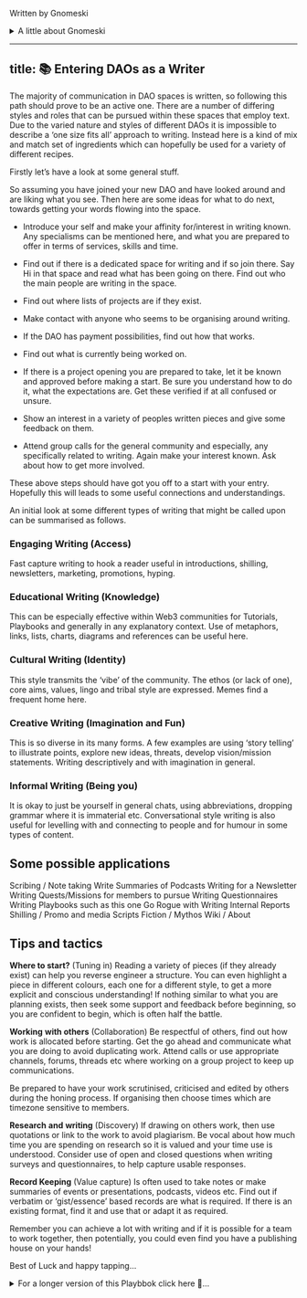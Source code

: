  Written by Gnomeski
<details>
<summary>A little about Gnomeski </summary>
<br />

A curious non-native to Web3 currently exploring Metagame.
I work with text and some graphical elements with an emphasis on Social and Pcychological aspects of this DAO space. 
Former long term off gridder/Boat Gypsy (Capitalism survivor), trained Medical Herbalist and diverse manual trades worker (Gardening, Landscaping, Stonework, Boat Renovator, Structural Repairs on historic buildings, Construction Carpentry) 
I aim to bring awareness from Psychodynamic Group work, Ritual self-dev work, Personal Psychotherapy journey and Alt approaches to personal freedom. 
I love to promote responsible Anarchic co-operation, humour, honesty, diversity, majik and integrity.

</details>
<p></p>

---
title: 📚 Entering DAOs as a Writer
---
  

The majority of communication in DAO spaces is written, so following this path should prove to be an active one. There are a number of differing styles and roles that can be pursued within these spaces that employ text. Due to the varied nature and styles of different DAOs it is impossible to describe a ‘one size fits all’ approach to writing. Instead here is a kind of mix and match set of ingredients which can hopefully be used for a variety of different recipes. 

  

Firstly let’s have a look at some general stuff.

  

So assuming you have joined your new DAO and have looked around and are liking what you see. Then here are some ideas for what to do next, towards getting your words flowing into the space.

  

-   Introduce your self and make your affinity for/interest in writing known. Any specialisms can be mentioned here, and what you are prepared to offer in terms of services, skills and time.
    
-   Find out if there is a dedicated space for writing and if so join there. Say Hi in that space and read what has been going on there. Find out who the main people are writing in the space.
    
-   Find out where lists of projects are if they exist.
    
-   Make contact with anyone who seems to be organising around writing.
    
-   If the DAO has payment possibilities, find out how that works.
    
-   Find out what is currently being worked on.
    
-   If there is a project opening you are prepared to take, let it be known and approved before making a start. Be sure you understand how to do it, what the expectations are. Get these verified if at all confused or unsure.
    
-   Show an interest in a variety of peoples written pieces and give some feedback on them.
    
-   Attend group calls for the general community and especially, any specifically related to writing. Again make your interest known. Ask about how to get more involved.
    

  

These above steps should have got you off to a start with your entry. Hopefully this will leads to some useful connections and understandings.

  

An initial look at some different types of writing that might be called upon can be summarised as follows.  
  

### Engaging Writing (Access)
Fast capture writing to hook a reader useful in introductions, shilling, newsletters, marketing, promotions, hyping.  

### Educational Writing (Knowledge) 
This can be especially effective within Web3 communities for Tutorials, Playbooks and generally in any explanatory context. Use of metaphors, links, lists, charts, diagrams and references can be useful here.

### Cultural Writing (Identity) 
This style transmits the ‘vibe’ of the community. The ethos (or lack of one), core aims, values, lingo and tribal style are expressed. Memes find a frequent home here.

  

### Creative Writing (Imagination and Fun) 
This is so diverse in its many forms. A few examples are using ‘story telling’ to illustrate points, explore new ideas, threats, develop vision/mission statements. Writing descriptively and with imagination in general.

 
### Informal Writing (Being you) 
It is okay to just be yourself in general chats, using abbreviations, dropping grammar where it is immaterial etc. Conversational style writing is also useful for levelling with and connecting to people and for humour in some types of content.

  

## Some possible applications

  

Scribing / Note taking
Write Summaries of Podcasts
Writing for a Newsletter
Writing Quests/Missions for members to pursue
Writing Questionnaires
Writing Playbooks such as this one
Go Rogue with Writing
Internal Reports
Shilling / Promo and media Scripts
Fiction / Mythos
Wiki / About

  

## Tips and tactics

  

**Where to start?** (Tuning in) Reading a variety of pieces (if they already exist) can help you reverse engineer a structure. You can even highlight a piece in different colours, each one for a different style, to get a more explicit and conscious understanding! If nothing similar to what you are planning exists, then seek some support and feedback before beginning, so you are confident to begin, which is often half the battle.

  

**Working** **with others** (Collaboration) Be respectful of others, find out how work is allocated before starting. Get the go ahead and communicate what you are doing to avoid duplicating work. Attend calls or use appropriate channels, forums, threads etc where working on a group project to keep up communications.

Be prepared to have your work scrutinised, criticised and edited by others during the honing process. If organising then choose times which are timezone sensitive to members.

  

**Research** **and** **writing** (Discovery) If drawing on others work, then use quotations or link to the work to avoid plagiarism. Be vocal about how much time you are spending on research so it is valued and your time use is understood. Consider use of open and closed questions when writing surveys and questionnaires, to help capture usable responses.

  

**Record Keeping** (Value capture) Is often used to take notes or make summaries of events or presentations, podcasts, videos etc. Find out if verbatim or ‘gist/essence’ based records are what is required. If there is an existing format, find it and use that or adapt it as required.

  

Remember you can achieve a lot with writing and if it is possible for a team to work together, then potentially, you could even find you have a publishing house on your hands!

  

Best of Luck and happy tapping...

<details>
<summary>For a longer version of this Playbbok click here 👀...</summary>
<br />


  
![](https://lh3.googleusercontent.com/kjM6ubVa95ga390-RxhuX-YijQr8vNnjjDhIlWu0OCBitW5eZv8RiuochUTaAv6izsr1CKFFA-noPdlFYokYKFtyzj53SGOhT1w9V7VcVABLlU6PRrCAFOxoBB_UyYHLRAkixU9h0pvK3KowCg)**

# 📝 Entering DAOs as a Writer

  

The majority of communication in DAO spaces is written, so following this path should prove to be an active one. There are a number of differing styles and roles that can be pursued within these spaces that employ text. Due to the varied nature and styles of different DAOs it is impossible to describe a ‘one size fits all’ approach to writing. Instead here is a kind of mix and match set of ingredients which can hopefully be used for a variety of different recipes. These ingredients are here presented as a list of styles and possible uses/recipes are also presented as examples.

  

Firstly let’s have a look at some general stuff.

  

So assuming you have joined your new DAO and have looked around and are liking what you see. Then here are some ideas for what to do next, towards getting your words flowing into the space.

  

-   Introduce yourself and make your affinity for/interest in writing known. Any specialisms can be mentioned here, and what you are prepared to offer in terms of services, skills and time.
    
-   Find out if there is a dedicated space for writing and if so join there. Say Hi in that space and read what has been going on there. Find out who the main people are writing in the space.
    
-   Find out where lists of projects are if they exist.
    
-   Make contact with anyone who seems to be organising around writing.
    
-   If the DAO has payment possibilities, find out how that works.
    
-   Find out what is currently being worked on.
    
-   If there is a project opening you are prepared to take, let it be known and approved before making a start. Be sure you understand how to do it, what the expectations are. Get these verified if at all confused or unsure.
    
-   Show an interest in a variety of peoples' written pieces and give some feedback on them.
    
-   Attend group calls for the general community and especially any specifically related to writing. Again make your interest known. Ask about how to get more involved.
    

  

These above steps should have got you off to a start with your entry. Hopefully this will lead to some useful connections and understanding.

  

An initial look at some different types of writing that might be called upon can be summarised as follows.  
  

**Ingredients List**

- Engaging writing (Access)
- Educational writing (Knowledge)
- Cultural writing (Identity)
- Creative writing (Imagination and Fun)
- Informal writing (Being you)
- Cooking Instructions
- Working with others (Collaboration)
- Research and writing (Discovery)
- Record Keeping (Value capture)

  
  
  
  
![](https://lh4.googleusercontent.com/byD2M0bg3_sHTTv64ieSWhtkXNhiGrUEgvZ9StMBRwtzeZblGIrjtJCBgjzCreRUBjY30b_2I_HArMe5E1d8UmBVYKROI_PpzfxDUAnRsBR0dE9M3rxDKnIUcljEwJjodvG4sGl4vE_hq-ly3w)  
  
  

## Some Useful Ingredients

  

**Engaging writing** is often used as a form of ‘fast capture’ of attention on the internet and in the media. It usually follows the K.I.S.S (keep it simple stupid!) method for effective direct communications. This is in line with the often frantic speed of people’s brains and eyes as they search the web for what they seek. This searching often means people are scanning a lot. Their eyes are skipping across text, especially upon first encounter. These scanners seek to see how relevant written information is to their intent at the time and do so as quickly as possible. For this reason it is often the case that this writing follows the rule of the inverted triangle.

  
  
![](https://lh3.googleusercontent.com/57s-yFi8mENUDK_NUtetKBcFTVAIVdw9tpBIq33E_AyIs5i05dpjGLzM0XVtZqppTdZrkbf2pYRk4Aa47VY50i9jrVOdT-WrxegzoHLZYxGUlpYoG3exzP2f9-6GHySSnMYuV44C7EVoQrat1w)

This means that the main essential points we want communicated should be front loaded in our article. These being scanned and hopefully found to be relevant can help to hook a reader. A speedy hook is the name of the game here. Then they may settle in for a more in depth read and we can get to some of the finer points as we move down our page/s.

  
![](https://lh5.googleusercontent.com/YVsdyZzWpIXFIJddWpniCjNZTXokKxEZmAqdjG4UkI8NXKkrtW_iW33Iv4kpiBUXza4HSGmu62U5_aV_Uuy4tNkLJURgJvUVLAj8S1lZgI-QStYQ-t_OcHLfhN2_CPKUfsjIV1RuZ6l8LPeNjA)

This style can be likened to the use of keywords for search engine optimisation in websites. The difference here is we are not seeking to attract the Google bots to rank us asap. Instead here we seek to rank highly in the search engine that is a reader’s mind.

  

This style often used for Marketing and promotions is especially useful when shilling and for news aimed at the public. In general this is also useful for introductions to a number of pieces where we seek to facilitate a smooth and swift approach to our chosen subject matter. Our words in this style bring people from point to point with minimal effort.

  

The words become almost invisible as they provide a path of least resistance. This is not a time for being verbose, using slang or generally drawing any attention to the written word, or the persona of the writer. The subject’s immediacy and relevance are what is paramount to convey with this strategy of fast capture.

  

Hype is a spin off of the pursuit of fast capture and typically involves exaggerated enthusiasm and/or claims. While this can work initially, it must be understood that when this tactic is seen through, it will put people off and may leave them with a bad taste in their mouth. To avoid people later feeling like they have had a rug pulled out from under them, this ingredient should be used sparingly.

  
  
  
  
  

**Educational writing** is as for engaged writing in some senses with some additional elements. These elements may vary depending on the nature of the content. We may add more cultural writing elements in a socially educational piece, or follow a slightly more academic style if delivering more technical content for example. The similarity to engaging writing relates to wanting our writing to be stimulating.![](https://lh5.googleusercontent.com/mf13jMFjfwhaCCDyLxaNuPXQMBfOfXQv0olQQyCqduaP7q28_QG_t7t19GFvZG3DqX_SC8aDuCKxcRRNXzlZv5mKgbpn8f8aRVdEJdrXUR_tqtuutl5B8934LXvuCTqvz6nQhVzsddNZ3wof4w)

  

This kind of writing aims to be as simple, accessible and direct as possible, while conferring knowledge and can be especially effective within Web3 communities for Tutorials, Playbooks and generally in any explanatory context.

  

The use of questions in educational writing can be useful in a number of ways. We can ask questions and then go on to answer them, as is often the format seen in FAQ sections of websites. In FAQs this is often done in a specific question to answer, list format. Alternatively the questions may form a major premise in our introductions, which the article then goes on to address with answers. We may explore a subject for educational and thought provoking reasons and actually conclude with questions that seek to fuel the curiosity and intellect of a reader.

  

A common device in educational writing is the use of metaphor to help leverage the existing understanding of a reader. This can be very useful if our metaphor is similar enough to what we intend to explain. In each case we aim to transfer the meaning of the metaphor into the language of our own subject matter. This device is often used to establish a basic framework of understanding which we can then refine and detail as necessary. A number of metaphors may be used in sequence in this way to additionally assist deepening of understanding. It tastes a bit like chicken..

  

An educational writer may be more inclined to use lists. These lists should be created where possible with a rational and coherent structure.

  

An example of such a situation is a cooking recipe where a list may begin with the medium i.e. oils, butter, ghee that are to be cooked in.

Followed by vegetables and/or meats listed in the order in which they get added and followed by additives such as tins of tomatoes and finally spices.

Another approach is to list based on weights and volumes from greatest to smallest.

  

Some other examples of ordered listing are alphabetical, chronological or priority based structures. Similarly rational approaches should be used for tables, diagrams, illustrations and charts, particularly where they may be referenced more than once in a document.

  

The use of links in this kind of document presents a few possibilities and those are optional and mandatory links.

  

With optional links our writing flow should continue as if the link has not been clicked and read. These can be used where we are simply backing up, or elaborating on something we have mentioned. It provides an opportunity for someone to deepen an insight into a specific thing, to find proof of a statement, or to introduce a connected subject that may also be of interest.

  

Mandatory links need to be read in order to fully understand the discussed matter. In this case we should attempt to create a shift in our writing after the link to make this more evident, or openly state the importance of the linked content.

  

References can be used after an article, especially if it is potentially contentious to some people, or a new concept. Where these are used then the closer to the source of data the references lead, the more powerful they are likely to be.

  

Academic writing has conventions and formatting requirements which can be very discipline specific. These are considered specialisms that would generally not be expected of someone new to / untrained in a subject. Although of course anything is possible if someone is sufficiently motivated to do a lot of research.

  
  
![](https://lh6.googleusercontent.com/ns8KkfbCPlhwy46KS87JggpMcU-t9n5z01gh0I3txpEXhorAh-qYiSh98ltYgT0Dy5XvTXHk3igIDcuFaYa6dU-87wUDHUGL8jRku9rP8YpSnZHa0--LzHYZneYctp4WL7M_cDycdmidGEBPRQ)  

**Cultural Writing** is specific to the flavour and character of a community. Some communities may be quite formal and mainstream, even corporate seeming with high standards of preferred etiquette. Alternatively a DAO may enjoy a raucous, spicy and rowdy approach that includes profuse swearing, NSFW content and radical self expression for example. In any case the acceptability of a piece written for a community will always to some extent rely on the ability to write in a way that expresses it’s chosen approach.

  

These cultural styles act as filters to varying degrees, attracting aligned people and repelling those who are not. They also act as an ongoing sense of identity and can reinforce group bonding. Here jargon, slang and the DAO’s preferred ‘lingo’ can be freely used and celebrated when writing internal communications intended for the DAO itself. This lingo may be useful for outward facing communications as well, where the DAO seeks to express it’s flavour as a cultural transmission.

  

This cultural transmission in some cases may even be of greater importance than the full literal understanding by the public of every word they are reading! In such cases the DAO may be attractive to those who like the allure of a close knit / tribal or sub-cultural group. Here there is a sense of mysterious/artistic expression or uniqueness. People being attracted on this basis do so on the implied understanding that they will learn more as they go along.

  

In many cases both cultural and literal communications can be achieved (if desired) by saying the same thing in differing ways, one full of colour and another as clarification.

  

Moral and ethical positions are important things to be aware of. For example certain terms may be considered offensive to certain groups and not others. Further to this, is the collective mission statement a DAO may be formed under. This should explicitly or implicitly inform the flavour of language that is used, to varying degrees depending upon context.

  

Socially directed pieces will likely be expected to express some, or all, of the core values quite openly at some point for example. While a tutorial about using a piece of software would not require such an element. To some extent the acquisition of a cultural understanding as a writer, as for anyone, will be a matter of time spent involved. A broad sense of general values should be evident early on, such as assertive professionalism or laid back friendliness.

  

By learning the trademarks of other styles of writing being covered in this guide, it is hoped, will aid in helping to identify how cultural writing is woven into a particular DAO’s existing content that you read. The more clearly this can be seen and understood, the better it can be used in a sympathetic and powerful way in your writing. In any case, the amount of flavour being used and considered appropriate, is just as important as the actual flavour itself.

  
![](https://lh3.googleusercontent.com/D6CD_hfhKVtzGljmlHcdqRFuRck1vvZ7E__4QLhVovUFePMXW4CEDrx2mcU5cgFIGklLRV8JIj_eDRi5tXbsK4_H85BufWbncwfP2r6IiyXx_gV9_0cZ70YSo2TZzAHrsS6r8nhbIOH8jRaS4w)

**Creative writing** consists of the whole diverse world of artistic expression with text. The many forms this can take should be evident to any writer. Within DAO spaces, it may be that creative writing is called for at times and to varying degrees. An imaginative element may be required within a variety of pieces. Sometimes the introduction of a new idea, say, might be accompanied by a story that illustrates an important theme.

  

Parables and tales are useful devices that can describe a subjective process or situation. This parallels the use of metaphors in an educational document about something objective. In fact the two can merge and overlap in interesting ways, depending on subject matter. Engaging the imagination of a reader is pretty much always a useful thing to do. For this reason a creative element could appear in almost any kind of writing.

  

The very nature of DAOs, includes their intended lack of hierarchical structures (generally speaking) as they encourage and empower us to be autonomous and yet collaborative, as associations of free agents. So unlike in the usual formal workplace structures of the ‘real world’, every person’s imagination is potentially of greater value and may have more impact as a result.

  

Descriptive writing is certainly a powerful way to convey feelings. Instead of simply directly saying I felt X, Y or Z when blah blah happened, we can elaborate on an experienced moment, making it feel vivid, personal and unique. This sharing of human experience is often a lot easier to relate to, showing nuance and complexity and increasing understanding by others, who may in turn share their thoughts and experiences. In essence this is one of the purposes of storytelling circles and is an ancient practice that still continues worldwide today.

  

Myths throughout time have been used to transmit important messages. Some people today view such things as primitive, unenlightened and naive. There is however no denying the power a story can have to engage the mind. It stands to reason after tens of thousands of years of oral tradition, that this is something that can stir us as deeply as a campfire does, often more. There is nothing naive about the human imagination, that is the source of so many visions and inventions. The development of new technology comes from being able to visualise something that does not currently exist after all. Like all muscles, this faculty needs to be exercised too.

  

Another use of imaginative writing is to explore possible future scenarios, that may be good, bad, funny or whatever. In this way we project various possibilities into the unknown. Creating our ideal futures and anticipating possible obstacles and threats, can help inform us what actions are best taken now.

  

If we are lucky enough to be asked to, or if we just feel like sharing out of our own generosity of expression, there are so many ways we can share creatively. From writing myths, stories, anecdotes, prose, poetry, songs or whatever, there is a lot of scope to celebrate, elaborate, decorate and illustrate with words.

  

Really, it is not possible to cover all the potential uses of creative expression that may be relevant to DAOs with them all being so diverse. All I can do here is point out a few examples and restate that this is still a very relevant component of community and communication, which can reach us on unconscious levels as well as inspire us consciously. The degree to which this view is shared, will vary from DAO to DAO.

  
![](https://lh6.googleusercontent.com/zVfo6Ef8PpNgo6XX_jjPfHVuzCyW3VzlEscNI7r_LlsirPHztpyXAOYpiDP5HH23eIiOZ89yaj47aPook1JRkoVLmeS2FJoBtyfo9dmPTv0XMqOB3u3YBXM0269cyUb_3b_1-HHR7qOfdTWtLA)

**Informal Writing** includes all the usual writings we do just communicating about anything such as with text messages or on busy forum threads. As many communities are basically built largely around text exchanges, this means to some extent, we are our words. In addition to this, informal style relates to having a conversational vibe to writing as part of an actual piece.

  

Being conversational and chatty with writing can warm people to your work, if used in the right context. Writing in the first person, being reflective, asking rhetorical questions, sharing insights, experiences, feelings and anecdotes can definitely set a relaxed tone, helping to lower inhibitions.

  

This might be useful to help the reader lower their guards around a tricky subject where trust is needed. It might be used as part of the background to sharing some philosophical thought. It might be the general approach for something comical or satirical. This style of writing can unnerve some people who are not so sure about your intimacy in which case they may react by actually becoming more guarded and even suspicious of you. So the degree to which this is used will vary a lot between target readerships and desired outcomes. Potentially the applications are wide ranging.

  

As a writer it can for some be a bit of an obsession to always be correcting every minor typo we make. Our interpersonal informal communications can be a place to do this and practise things we are weak on. Personally I like to generally not be so bound by the analytical mind in this area. I want to be me, as I am at the time to a greater degree. Basically being so ‘up-tight’ with our wording even when ‘off duty’ is optional. I mean it may depend on the space you have chosen to be involved in, as to how informal most people are. I suggest that as a liberating exercise we spend a day a week where we do not correct any typos or small grammatical errors. Use slang or text speak if you fancy and generally let things just naturally be.

  

As long as ‘wot u rite’ is understandable, it is not actually always important to others that we be so correct. This of course may not appeal to everyone. Personally I have found it relaxing and I can come across as my genuine, less than perfect, ‘sofa-self’ this way.. Just a thought. Some may see this as lazy. Whatever feels most like being yourself is good. The ‘do easy’ approach, where possible, can free up attention and energy for more important tasks. This is where what looks like laziness to some, can actually be efficient.

  

For the majority of spaces it is a good idea to practise non violent communication. Vernacular Prime where all tenses of the verb ‘to be’ including am, are, is, etc, are removed from the language, is a good fall back system to be aware of, should you ever find yourself in ‘troll country’, or a heated debate/argument. This tool can help you to watch how you are coming across while emotionally charged.

  

**Some possible applications** 

  

- Scribing / Note taking
- Write Summaries of Podcasts
- Writing for a Newsletter
- Writing Quests/Project Plans
- Writing Questionnaires
- Writing Playbooks such as this one
- Go Rogue with Writing
- Internal Reports
- Shilling / Promo Scripts
- Fiction / Mythos
- Wiki / About

  
  
![](https://lh6.googleusercontent.com/-wVJIvrVS-4iLXnibf3Hnlrf8ZiJQG_lyOjr6hDFMFRpa3thC3152t2DIHEGcTbVVUpYpC3N_CAMSyfoIdk0hXyKhBHRSIBFvwparOavtjV0A3REalcwzC66o_ccMfDuJDYGd2flgEb31mcatA)

## Cooking Instructions

  

Working together is a possibility and a benefit of being part of a community. This may be a new idea for you and you may prefer to work alone still. A couple basic benefits of connecting with others is for feedback and helping each other with editing/proofreading. We can all be a bit blind to our own writing and fresh eyes can really help a lot for this reason.

  

Sometimes if we are writing on behalf of a group it may be required that our work is put up for feedback and adjustment. This might involve uploading a document on Google docs, or equivalent platform, and dropping a link for others to either comment or edit the work. It can be difficult to see our work chopped up. Cherished bits being dissected, removed or changed, can feel quite violating. Especially seeing changes happen which you disagree with. Not everyone is up for this. The thing that is tough with this is relinquishing a sense of ownership. This is the spirit of collaboration however and so we must to a degree ‘get over ourselves’.

  
![](https://lh3.googleusercontent.com/3gPbm5v7IhEC3w9stMwFM356WSw-icuqaxX__Acc1jaSi4qZqDVRK5twAT4Me6rQHTNo2uBtMGqtfTlGAZxDXlk0HjeGebjon0MxQQPgic5Kpcy3YaHahcUKM9PprpH9iwc1JX165GknQkhb7w)

An issue with granting broad editing permissions is someone may come and change something irreversibly (have a back up) and actually make the piece worse as a result. A hatchet job. For this reason it is best to stick to commenter permissions, (unless you have developed a lot of trust in someone, which takes time) so that you can discuss or fend off certain suggestions. Some proposed changes may need to be put out for wider feedback if there is a persistent sticking point. Again, this is a good reason why it is useful to have some others who are interested in writing at the ready, to discuss things with. A micro vote might even be useful.

  

There are certain etiquettes that communicate respect and should be observed. If you are editing someone's work and you decide it best to make some sweeping changes, then discuss it with them first. If there are individuals running a writing collective in a DAO, then it is good to discuss work plans with them and/or post in a relevant thread about writing projects. There are a few reasons for this.

  

-   So two or more people do not work on the same piece without awareness that it is already a work in progress. This of course is likely to waste time and effort and may generate tension, or hopefully just laughter and the exchange of Homer Simpson memes.
    

  

-   So that you may be pointed to work that is of a higher priority and so considered more valuable at the time.
    

  

-   Cherry picking of prized projects without being willing to do more basic/grounded, or even boring work, can cause alienation of your peers.
    

  

-   Sometimes in a group access to the most fun projects may come after demonstration of commitment and ability on other stuff.
    

  

It is also possible that a large piece of work may be cut up into sections or chapters. In this case we need to be aware of the expected writing style, the favoured tense and other such essentials like the scope of that section, it’s length etc. Where certain words are freely interchangeable with others in someone's work, try to avoid stubborn pedanticism.

  

If you find yourself organising a group project, be sure people are happy and understand what is desired from them. Try to avoid cluttering up a project with too many people, or by having unclear parameters, where work may overlap. Too many cooks spoil the broth!

  

Group working, whether loose or close, is best tied together by online meetings. These are group calls you can organise, or find organised by other writers involved in a project, guild, or other kind of initiative. They might be voice only or video conference types of call. These calls can be great ways to communicate all sorts of things and support each other and seek consensus. Messaging by text is also good. If there is not a designated area/forum where a group’s projects can be discussed, then suggest one is created for the purpose, or set one up.

  

If you feel you are experiencing levels of communication that impede your concentration on the actual doing of the work, then consider using, silent, do not disturb, or other settings that allow your focus to be steady and in an uninterrupted flow for periods.

  

Generally wherever collaboration is occurring communication will play an important role. So if you are in a group workflow and there is little communication, then reach out. Consider asking for, or organising, a group call and invite everyone involved or interested to it. Be sure to try and fit this into a time slot that overlaps favourably with as many members’ timezones and availability as possible.

  
![](https://lh4.googleusercontent.com/Aalj6XpsdXGXXVAs5e09yuNAhagEQ29ok8o0Ol9PiUnl9nOQ3yLmnSxgFqL7DAOhcmvspNPp0IsgVUPtyPAiGhHZly2OCci5ZQlNflO4-HwQzZtKyrXwVB1FU-7s2udDltIwDNlO3uHlWXUPRw)

Research and writing often go hand in hand. It is rare to just know everything about all the things we put down in words. So we want to go and learn, verify our facts or statements, or find supporting viewpoints that may give us new insights we can share or reflect on.

  

Of course research is one thing and plagiarism something else entirely. If we are going to copy someone else's work we should present it as an annotated quotation or link to it. Otherwise our words should be our own. The internet is full of copy-cat websites that all have identical text. Not only is this a sign of laziness and theft, but it also makes ‘your’ article less likely to be read. I mean it has probably already been read elsewhere, like possibly in the place where the originator first posted it! :P

  

Some famous professional writers employ researchers to go and find out all kinds of things while they write away. What was the main reason for the control of the Syphilis epidemic in the early 20th century? Has Area 51 ever been completely opened up to the public and free press to explore, and if so what are the details? This could be mimicked with a large project that lots of people wanted to be involved in.

  

Some pieces of work involve a hell of a lot of research and it may take even more time than the actual writing. Readers do not necessarily comprehend the work involved when reading the finished piece. For this reason, if you have a payment system linked to people's approval ratings of your contributions and efforts, you may want to post about your research separately from the final written product. This can increase your chances of being valued appropriately for all your work.

  

As stated in the Educational Writing section, references could be used to direct readers to follow up with reading into sources.

  

Writing itself can be used for research purposes in the form of questionnaires or surveys. In structuring these it helps to consider what sort of data you want. How will it be used? If you want to have very clear and distinct categories to arise from your questions, then closed questions and multiple choice formats suit this well.

  

Closed questions are structured in a way that limits the answers down to a small number of possible responses, which are short in nature, such as yes, no, maybe, other.. Multiple choice questions work this same way but with a slightly more specific format. These questions lead to data that is most easily used statistically.

  

Open questions are those that can lead to a wide variety of answers. These answers may be of unbound length or confined to a certain word count. We see these commonly when being set an essay to write. Philosophical questions can be some of the most open ended questions possible for example, and give rise at times to debates which last for centuries! Open questions are best when trying to promote sharing of ideas and opinions, for broad types of brainstorming, for exploring unknown areas of thought and opinion and many other pursuits of expansive and varied feedback. These are most likely to make people chatty and answers can also be surprising.  
  

Can we write about things which are new to us by doing our research thoroughly?  
DYOR (Do Your Own Research) – Write Article – Get Article verified for required edits by someone who is native to the subject.. complete edits and publish!

  
![](https://lh6.googleusercontent.com/bpe4ya9InXp1dEIPbe2EIuhLlRFnLEwuh5x-qxKDw8axD4CzaWDX5Qw5iCunJYMLE5CWZTDsVkkiIR8PKklTrUY_oWlHqFhFU-JSIlbwAPHjZ2YVqX_Eficwnkcs_18JfhOf-QsOkjoRwEUdLA)

Record Keeping in text is often found in the form of taking notes during scheduled group calls. Although there is no reason why you cannot take notes at other times, if others who you are recording are fine with that.

  

Depending on the conventions of a DAO these records may be as actual minutes i.e; verbatim (word for word) notes, or a more informal ‘gist’ based notation. Gist based is focused on capturing essential specifics, salient points and general message, rather than being verbatim. It is better suited to fast moving exchanges with numerous participants. It can also help cut out off-topic chat, making the notes more streamlined to read back over. This is easier to keep up with also, for those of us who are not touch typists.

  

In both cases it may be of use to record the event so you can refer back to the recording where it is hard to hear someone at first. Some people have heavy accents, or other sounds can interfere with clarity of voice at the time, so recording helps reduce loss of information.

  

If at the time of the meeting you notice that something has been missed and is unlikely to be captured in the recording then do speak up. Apologise for the intrusion and get the clarity you need.

  

There may be a note taking format that has been used before which you can find. If the space is a newborn, or note taking is just beginning then make your own format. I was lucky enough in this that the person before, thankfully made a note taking document template, and instructions for what to do with notes after they are made. If no such things exist you can suggest they be created and/or seek guidance on how to best proceed.

  
  
![](https://lh3.googleusercontent.com/ITJ5XCT3XnMt8dR-81r4Ou16pKK-xqPCAgLNl6mvh_MsMZivlJM2NRgQ7MFEvFcgWiPoJiT-_77HQTJscz32IoKpKDAzwFT_VwU14Nauk4apmgr-I3J3pLy9tbXzDIq9B1ovXAp7BJLlehHFUw)

**Baking a Dream Pie**

  

Here is an idea you could literally do, or it can just be useful as a mental exercise to imagine as you read this.. So read some articles (if they exist!) within your DAO that are likely to have a similar structure to the one you propose to write. By this, I mean they are of a similar subject matter, aim to achieve comparable outcomes and have the same kind of audience. Now you are going to put it through your analyser, by nibbling on each little bit of it at a time. This will definitely help you tell what ingredients it is made up of. Soon you will be able to reverse engineer it’s recipe.

  

1.  Firstly read it through taking it in well, mentally noting the kind of ingredients that seem obvious and any parts where they seem to change.
    
2.  Now make a colour key of the different kinds of writing.. Red for engaging, Blue for knowledge, Yellow for Cultural or whatever.
    
3.  Next copy the text and paste into a word doc if you can.
    
4.  Now read it through a number of times. Each time, have a specific kind of writing in mind, such as Cultural writing for example. Now when you find elements that taste strongly of that, you highlight them with a specific colour.
    
5.  Scan it through for each type of ingredient and highlight accordingly. Now take as close a guess as you can at what percentage of each colour you have found in that writing.
    
6.  Make a Pie Chart from it!
    

  

So while I expect it is unlikely for you to actually carry out these steps, if you did I reckon it would work well! The importance of this process is that re reading an article looking for specific things can help to uncover its various layers. Or the lack of variety in the piece.

  
  
![](https://lh6.googleusercontent.com/hdqCrjKjU3Eb5yfM1aKkcrytwon6ZP0VPRZ4H8XU-b-0-fln27p_pqAjGdo4EbUU3pNq_-YWc1smTreRD_BVcaINcBf5xuTBitnD9UoVr4JXkN8Y69yNqFRJ4kN1Gi0gHjyJyqaDO_WCp_dBOQ)

**Make Your Own Recipes**  
  
So hopefully once you start to get a feel for the kind of ingredients that go into the works that are already part of your DAO, you can use them and appeal to the tastes of your consumers. Not only that, now you can have a rational basis on which to add some different twists to things. Complementing and diversifying the writing culture you find yourself involved in.

  

Then there is always the option of sometimes just doing things in exactly the way you want and to hell with rules or expectations of others! At Metagame we call this The Rogue Path.

  

All I have written above is to help you to navigate into a DAO and also a possible way of looking at writing in general, in case you are new to the subject. If not then I hope you have still found a few points useful.

  

Remember you can achieve a lot with writing and if it is possible for a team to work together, then potentially, you could find you have a publishing house on your hands!

  

Best of Luck, have fun and I hope to see you around!

  

Gnomeski

</details>
<p></p>
